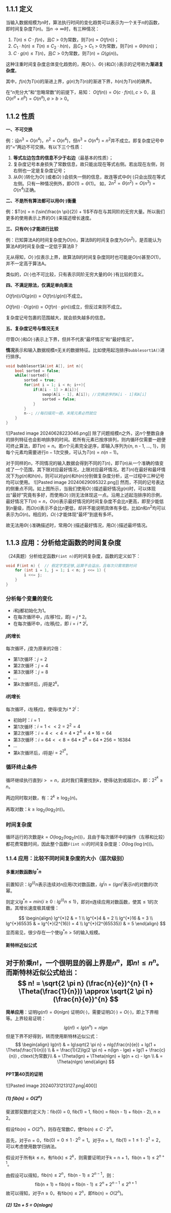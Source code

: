 ## 1.1.1 定义
当输入数据规模为$n$时，算法执行时间的变化趋势可以表示为一个关于$n$的函数，即时间复杂度$T(n)$。当$n \rightarrow \infty$时，有三种情况：
1. $T(n) \leq C \cdot f(n)$，且$C>0$为常数，则$T(n) = O(f(n))$；
2. $C_1 \cdot h(n) \leq T(n) \leq C_2 \cdot h(n)$，且$C_2 > C_1 > 0$为常数，则$T(n) = \Theta(h(n))$；
3. $C \cdot g(n) \leq T(n)$，且$C > 0$为常数，则$T(n) = \Omega(g(n))$。

这种注重时间复杂度总体变化趋势的，用$O(\cdot)$、$\Theta(\cdot)$和$\Omega(\cdot)$表示的记号称为**渐进复杂度**。

其中，$f(n)$为$T(n)$的渐进上界，$g(n)$为$T(n)$的渐进下界，$h(n)$为$T(n)$的确界。

在“$n$充分大”和“忽略常数”的前提下，易知：
$O(f(n)) = O(c \cdot f(n)), c > 0$，且$O(n^a + n^b) = O(n^a), a > b > 0$。
## 1.1.2 性质
**一、不可交换**

例：设$n^3 = O(n^4)$，$n^2 = O(n^4)$，但$n^3 = O(n^4) = n^2$并不成立。即复杂度记号中的“=”两边不可交换。有以下三个性质：
1. **等式左边包含的信息不少于右边**（最基本的性质）；
2. 复杂度记号本身损失了常数信息，故只能出现在等式右侧。若出现在左侧，则右侧也一定是复杂度记号；
3. 从$\Theta(\cdot)$转化为$O(\cdot)$或者$\Omega(\cdot)$会损失一侧的信息，故连等式中$\Theta(\cdot)$只会出现在等式左侧。只有一种情况例外，即$O(1) = \Theta(1)$。
如，$2n^2 = \Theta(n^2) = O(n^3) = O(n^4)$正确。

**二、不是所有算法都可以用$\Theta(\cdot)$衡量**

例：$T(n) = n (\sin(\frac{n \pi}{2}) + 1)$不存在与其同阶的无穷大量。所以我们更多的使用表示上界的$O(\cdot)$来描述增长速度。

**三、只有$\Theta(\cdot)$才能进行比较**

例：已知算法A的时间复杂度为$O(n)$，算法B的时间复杂度为$O(n^2)$，是否能认为算法A的时间复杂度一定低于算法B？

无从得知，$O(\cdot)$仅表示上界，故算法B的时间复杂度同时也可能是$O(n)$甚至$O(1)$，并不一定高于算法A。

类似的，$\Omega(\cdot)$也不可比较，只有表示同阶无穷大量的$\Theta(\cdot)$有比较的意义。

**四、不满足除法，仅满足单向乘法**

$O(f(n)) / O(g(n)) = O(f(n) / g(n))$不成立。

$O(f(n)) \cdot O(g(n)) = O(f(n) \cdot g(n))$成立，但反过来则不成立。

复杂度记号包裹的范围越大，就会损失越多的信息。

**五、复杂度记号与情况无关**

尽管$O(\cdot)$和$\Omega(\cdot)$表示上下界，但并不代表“最坏情况”和“最好情况”。

**情况**表示和输入数据规模$n$无关的数据特征。比如使用起泡排序`bubblesort1A()`进行排序。
```C++
void bubblesort1A(int A[], int n){
	bool sorted = false;
	while(!sorted){
		sorted = true;
		for(int i = 1; i < n; i++){
			if(A[i - 1] > A[i]){
				swap(A[i - 1], A[i]); //交换逆序的A[i - 1]和A[i]
				sorted = false;
			}
		}
		n--; //每扫描完一趟，末尾元素必然就位
	}
}
```
![[Pasted image 20240628223046.png]]
除了问题规模$n$之外，这$n$个整数自身的排列特征也会影响排序的时间。若所有元素已按序排列，则内循环仅需要一趟便可终止算法，即$T(n) = n$。若$n$个元素完全逆序，即输入序列为{n, n - 1, ..., 1}，则每个元素均需要进行$n - 1$次交换，可认为$T(n) = n(n - 1)$。

对于同样的$n$，不同情况的输入数据会得到不同的$T(n)$，即$T(n)$从一个准确的值变成了一个范围，其下限对应最好情况，上限对应最坏情况。若$T(n)$在最好和最坏情况下为$g(n)$和$h(n)$，则可以对$g(n)$和$h(n)$分别做复杂度分析，这一过程中三种记号均可以使用。
![[Pasted image 20240629095322.png]]
然而，不同的记号表达的侧重点不同。如上图所示，当我们使用$O(\cdot)$描述最好情况$g(n)$时，可以体现出“最好”究竟有多好，而使用$\Omega(\cdot)$则无法体现这一点。沿用上述起泡排序的示例，最好情况下$T(n) = n$，$O(n)$表示最好情况的时间复杂度不会比$n$更高，即至少能低到$n$量级，而$\Omega(n)$表示不会比$n$更低，却并不能说明具体有多低，比如$n$和$n^2$均可以表示为$\Omega(n)$。相应的，$\Omega(\cdot)$才能体现“最坏”到底有多坏。

故无法用$\Theta(\cdot)$准确描述时，常用$O(\cdot)$描述最好情况，用$\Omega(\cdot)$描述最坏情况。

## 1.1.3 应用：分析给定函数的时间复杂度
（24真题）分析给定函数`F(int n)`的时间复杂度，函数的定义如下：
```cpp
void F(int n) {  // 假定字宽足够,运算不会溢出，且每次只需常数时间
    for (int i = 1, j = 1; i < n; j <<= 1) {
        i <<= j;
    }
}
```
### 分析每个变量的变化
- $i$和$j$都初始化为1。
- 在每次循环中，$j$左移1位，即$j = j * 2$。
- 在每次循环中，$i$左移$j$位，即 $i = i * 2^j$。
#### $j$的增长
每次循环，$j$变为原来的2倍：
- 第1次循环：$j = 2$
- 第2次循环：$j = 4$
- 第3次循环：$j = 8$
- ...
- 第$k$次循环后，$j$将是$2^k$。
#### $i$的增长
每次循环，$i$左移$j$位，使得$i$变为$i * 2^j$：
- 初始时：$i = 1$
- 第1次循环：$i = 1 << 2 = 2^2 = 4$
- 第2次循环：$i = 4 << 4 = 4 * 2^4 = 4 * 16 = 64$
- 第3次循环：$i = 64 << 8 = 64 * 2^8 = 64 * 256 = 16384$
- ...
- 第$k$次循环后，$i$将是$i = 2^{2^k}$。
### 循环终止条件
循环继续执行直到$i >= n$，此时我们需要找到$k$，使得$i$达到或超过$n$，即：$2^{2^k} \geq n$。

两边同时取对数，有：$2^k \geq \log_2(n)$。

再取对数：$k \geq \log_2(\log_2(n))$。
### 时间复杂度
循环运行的次数是$k = O(\log_2(\log_2(n)))$，且由于每次循环中的操作（左移和比较）都花费常数时间，因此整个函数`F(int n)`的时间复杂度是：$O(\log(\log(n)))$。

### 1.1.4 应用：比较不同时间复杂度的大小（层次级别）
#### 多重对数函数$lg^{*}n$
前置知识：$lg^{(i)}n$表示连续对$n$应用$i$次对数函数，$lg^{i}n=(lgn)^i$表示$n$的对数的$i$次幂。

则定义$lg^{*}n = min \{ i \geq 0 : lg^{(i)}n \leq 1\}$，即对$n$连续应用对数函数，使其$\leq 1$的次数。其增长速度极其缓慢：

$$
\begin{align}
lg^{*}2 & = 1 \\
lg^{*}4 & = 2 \\
lg^{*}16 & = 3 \\
lg^{*}65535 & = lg^{*}(2^{16}) = 4 \\
lg^{*}(2^{65535}) & = 5
\end{align}
$$
显而易见，很少存在一个使$lg^{*}n > 5$的输入规模。
#### 斯特林近似公式
对于阶乘$n!$，一个很明显的弱上界是$n^{n}$，即$n! \leq n^{n}$。而斯特林近似公式给出：
$$
n! = \sqrt{2 \pi n} (\frac{n}{e})^{n} (1 + \Theta(\frac{1}{n})) \approx \sqrt{2 \pi n}(\frac{n}{e})^{n}
$$
---
**简单应用**：证明$lg(n!) = \Theta(nlgn)$
证明$\Theta(\cdot)$，需要证明$\Omega(\cdot) = O(\cdot)$，即上下界相等。上界较易证明：
$$
lg(n!) < lg(n^{n}) = nlgn
$$
但是下界不好得到，转而使用斯特林近似公式：
$$
\begin{align}
lg(n!) & = lg\sqrt{2 \pi n} + nlg(\frac{n}{e}) + lg(1 + \Theta(\frac{1}{n})) \\
& = \frac{1}{2}lg(2 \pi n) + n(lgn - lge) + lg(1 + \frac{c}{n}) , c\text{为常数}\\
& = \Theta(lgn) + \Theta(nlgn) + lg(n + c) - lgn \\
& = \Theta(nlgn)
\end{align}
$$
#### PPT第40页的证明
![[Pasted image 20240731213127.png|400]]
##### (1) $\text{fib(n)} = O(2^n)$
斐波那契数的定义为：$\text{fib(0) = 0, fib(1) = 1, fib(n) = fib(n - 1) + fib(n - 2), n} \geq 2$。

假设$\text{fib(n)} = O(2^n)$，则存在常数$C$，使$\text{fib(n)} \leq C \cdot 2^n$。

首先，对于$n = 0$，$\text{fib(0)} = 0 \leq 1 \cdot 2^0 = 1$。对于$n = 1$，$\text{fib(1)} = 1 \leq 1 \cdot 2^1 = 2$，可以考虑使用数学归纳法。

假设对于所有$k \leq n$，有$\text{fib(k)} \leq 2^k$，则需要证明对于$\text{k = n + 1，fib(n + 1)} \leq 2^{n + 1}$。

由假设可以得知，$\text{fib(n)} \leq 2^n$，$\text{fib(n - 1)} \leq 2^{n - 1}$，则：
$$
\text{fib(n + 1) = fib(n) + fib(n - 1)} \leq 2^n + 2^{n - 1} \leq 2^{n + 1}
$$
故可以得知，对于$n \geq 0$，有$\text{fib(n)} \leq 2^n$，即$\text{fib(n)} = O(2^n)$。
##### (2) 12n + 5 = $O(nlogn)$
